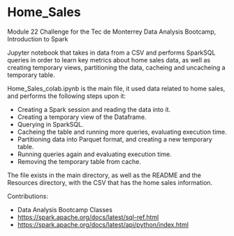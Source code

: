 # Home_Sales
Module 22 Challenge for the Tec de Monterrey Data Analysis Bootcamp, Introduction to Spark

Jupyter notebook that takes in data from a CSV and performs SparkSQL queries in order to learn key metrics about home sales data, as well as creating temporary views, partitioning the data, cacheing and uncacheing a temporary table.

Home_Sales_colab.ipynb is the main file, it used data related to home sales, and performs the following steps upon it:
- Creating a Spark session and reading the data into it.
- Creating a temporary view of the Dataframe.
- Querying in SparkSQL.
- Cacheing the table and running more queries, evaluating execution time.
- Partitioning data into Parquet format, and creating a new temporary table.
- Running queries again and evaluating execution time.
- Removing the temporary table from cache.

The file exists in the main directory, as well as the README and the Resources directory, with the CSV that has the home sales information.

Contributions:
- Data Analysis Bootcamp Classes
- https://spark.apache.org/docs/latest/sql-ref.html
- https://spark.apache.org/docs/latest/api/python/index.html
